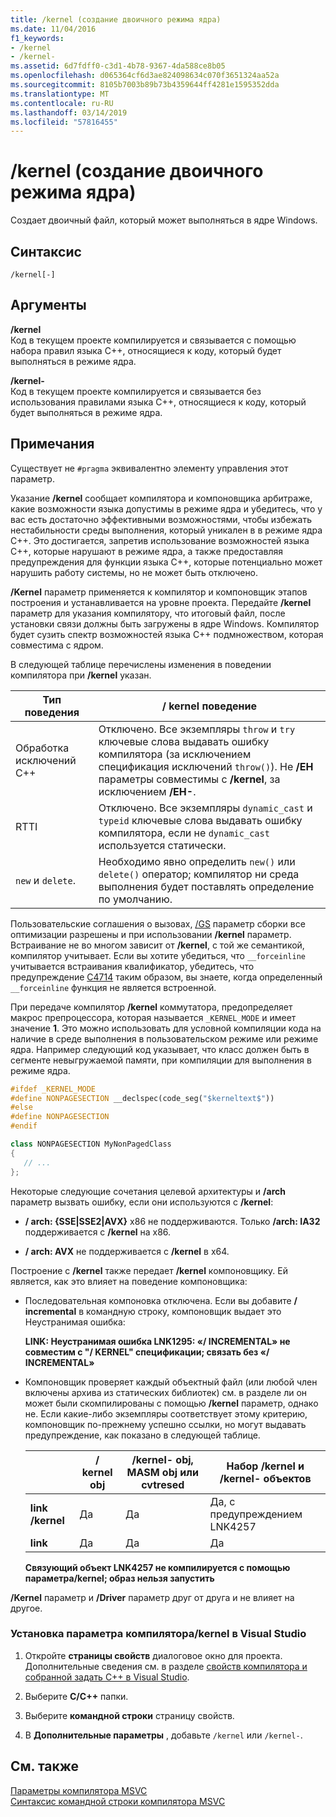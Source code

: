 ```yaml
---
title: /kernel (создание двоичного режима ядра)
ms.date: 11/04/2016
f1_keywords:
- /kernel
- /kernel-
ms.assetid: 6d7fdff0-c3d1-4b78-9367-4da588ce8b05
ms.openlocfilehash: d065364cf6d3ae824098634c070f3651324aa52a
ms.sourcegitcommit: 8105b7003b89b73b4359644ff4281e1595352dda
ms.translationtype: MT
ms.contentlocale: ru-RU
ms.lasthandoff: 03/14/2019
ms.locfileid: "57816455"
---
```

# <a name="kernel-create-kernel-mode-binary"></a>/kernel (создание двоичного режима ядра)

Создает двоичный файл, который может выполняться в ядре Windows.

## <a name="syntax"></a>Синтаксис

```
/kernel[-]
```

## <a name="arguments"></a>Аргументы

**/kernel**<br/>
Код в текущем проекте компилируется и связывается с помощью набора правил языка C++, относящиеся к коду, который будет выполняться в режиме ядра.

**/kernel-**<br/>
Код в текущем проекте компилируется и связывается без использования правилами языка C++, относящиеся к коду, который будет выполняться в режиме ядра.

## <a name="remarks"></a>Примечания

Существует не `#pragma` эквивалентно элементу управления этот параметр.

Указание **/kernel** сообщает компилятора и компоновщика арбитраже, какие возможности языка допустимы в режиме ядра и убедитесь, что у вас есть достаточно эффективными возможностями, чтобы избежать нестабильности среды выполнения, который уникален в в режиме ядра C++. Это достигается, запретив использование возможностей языка C++, которые нарушают в режиме ядра, а также предоставляя предупреждения для функции языка C++, которые потенциально может нарушить работу системы, но не может быть отключено.

**/Kernel** параметр применяется к компилятор и компоновщик этапов построения и устанавливается на уровне проекта. Передайте **/kernel** параметр для указания компилятору, что итоговый файл, после установки связи должны быть загружены в ядре Windows. Компилятор будет сузить спектр возможностей языка C++ подмножеством, которая совместима с ядром.

В следующей таблице перечислены изменения в поведении компилятора при **/kernel** указан.

|Тип поведения|**/ kernel** поведение|
|-------------------|---------------------------|
|Обработка исключений С++|Отключено. Все экземпляры `throw` и `try` ключевые слова выдавать ошибку компилятора (за исключением спецификация исключений `throw()`). Не **/EH** параметры совместимы с **/kernel**, за исключением **/EH-**.|
|RTTI|Отключено. Все экземпляры `dynamic_cast` и `typeid` ключевые слова выдавать ошибку компилятора, если не `dynamic_cast` используется статически.|
|`new` и `delete`.|Необходимо явно определить `new()` или `delete()` оператор; компилятор ни среда выполнения будет поставлять определение по умолчанию.|

Пользовательские соглашения о вызовах, [/GS](gs-buffer-security-check.md) параметр сборки все оптимизации разрешены и при использовании **/kernel** параметр. Встраивание не во многом зависит от **/kernel**, с той же семантикой, компилятор учитывает. Если вы хотите убедиться, что `__forceinline` учитывается встраивания квалификатор, убедитесь, что предупреждение [C4714](../../error-messages/compiler-warnings/compiler-warning-level-4-c4714.md) таким образом, вы знаете, когда определенный `__forceinline` функция не является встроенной.

При передаче компилятор **/kernel** коммутатора, предопределяет макрос препроцессора, которая называется `_KERNEL_MODE` и имеет значение **1**. Это можно использовать для условной компиляции кода на наличие в среде выполнения в пользовательском режиме или режиме ядра. Например следующий код указывает, что класс должен быть в сегменте невыгружаемой памяти, при компиляции для выполнения в режиме ядра.

```cpp
#ifdef _KERNEL_MODE
#define NONPAGESECTION __declspec(code_seg("$kerneltext$"))
#else
#define NONPAGESECTION
#endif

class NONPAGESECTION MyNonPagedClass
{
   // ...
};
```

Некоторые следующие сочетания целевой архитектуры и **/arch** параметр вызвать ошибку, если они используются с **/kernel**:

- **/ arch: {SSE&#124;SSE2&#124;AVX}** x86 не поддерживаются. Только **/arch: IA32** поддерживается с **/kernel** на x86.

- **/ arch: AVX** не поддерживается с **/kernel** в x64.

Построение с **/kernel** также передает **/kernel** компоновщику. Ей является, как это влияет на поведение компоновщика:

- Последовательная компоновка отключена. Если вы добавите **/ incremental** в командную строку, компоновщик выдает это Неустранимая ошибка:

   **LINK: Неустранимая ошибка LNK1295: «/ INCREMENTAL» не совместим с "/ KERNEL" спецификации; связать без «/ INCREMENTAL»**

- Компоновщик проверяет каждый объектный файл (или любой член включены архива из статических библиотек) см. в разделе ли он может были скомпилированы с помощью **/kernel** параметр, однако не. Если какие-либо экземпляры соответствует этому критерию, компоновщик по-прежнему успешно ссылки, но могут выдавать предупреждение, как показано в следующей таблице.

   ||**/ kernel** obj|**/kernel-** obj, MASM obj или cvtresed|Набор **/kernel** и **/kernel-** объектов|
   |-|----------------------|-----------------------------------------------|-------------------------------------------------|
   |**link /kernel**|Да|Да|Да, с предупреждением LNK4257|
   |**link**|Да|Да|Да|

   **Связующий объект LNK4257 не компилируется с помощью параметра/kernel; образ нельзя запустить**

**/Kernel** параметр и **/Driver** параметр друг от друга и не влияет на другое.

### <a name="to-set-the-kernel-compiler-option-in-visual-studio"></a>Установка параметра компилятора/kernel в Visual Studio

1. Откройте **страницы свойств** диалоговое окно для проекта. Дополнительные сведения см. в разделе [свойств компилятора и собранной задать C++ в Visual Studio](../working-with-project-properties.md).

1. Выберите **C/C++** папки.

1. Выберите **командной строки** страницу свойств.

1. В **Дополнительные параметры** , добавьте `/kernel` или `/kernel-`.

## <a name="see-also"></a>См. также

[Параметры компилятора MSVC](compiler-options.md)<br/>
[Синтаксис командной строки компилятора MSVC](compiler-command-line-syntax.md)
